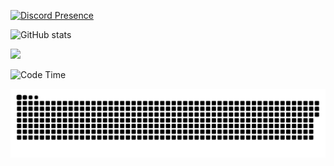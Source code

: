 [![Discord Presence](https://lanyard.cnrad.dev/api/219150672166125568?bg=0d1117)](https://discord.com/users/219150672166125568)

![GitHub stats](https://github-readme-stats.vercel.app/api?username=neverabsolute&count_private=true&include_all_commits=true&bg_color=0D1117&text_color=F3F3F3&title_color=E1E1E1&hide_border=true)

<img width="100px" src="https://hits-app.vercel.app/hits?url=https%3A%2F%2Fgithub.com%2Fneverabsolute" />

<!--START_SECTION:waka-->
![Code Time](http://img.shields.io/badge/Code%20Time-621%20hrs%2030%20mins-blue)


<!--END_SECTION:waka-->

<a href="https://github.com/neverabsolute"><img src="contributions.svg"></a>
